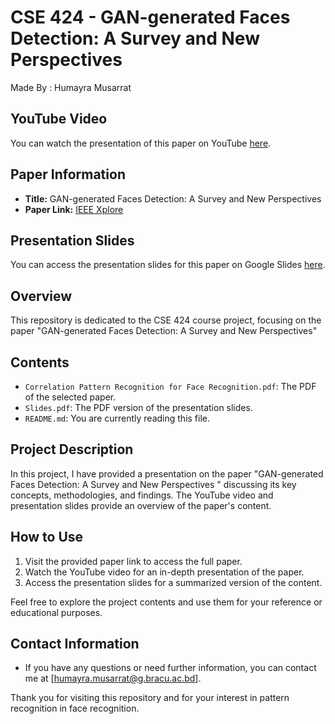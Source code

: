 # CSE 424 - GAN-generated Faces Detection: A Survey and New Perspectives 

Made By : Humayra Musarrat

## YouTube Video
You can watch the presentation of this paper on YouTube [here](https://youtu.be/mkgQ4yFM0xg).

## Paper Information
- **Title:** GAN-generated Faces Detection: A Survey and New Perspectives 
- **Paper Link:** [IEEE Xplore](https://arxiv.org/abs/2202.07145)

## Presentation Slides
You can access the presentation slides for this paper on Google Slides [here](https://docs.google.com/presentation/d/1MynnQIfFWsu9PGYWC_ivy3DwQbzBO98c9_bVg6SkMNY/edit?usp=sharing).

## Overview
This repository is dedicated to the CSE 424 course project, focusing on the paper "GAN-generated Faces Detection: A Survey and New Perspectives"
## Contents
- `Correlation Pattern Recognition for Face Recognition.pdf`: The PDF of the selected paper.
- `Slides.pdf`: The PDF version of the presentation slides.
- `README.md`: You are currently reading this file.

## Project Description
In this project, I have provided a presentation on the paper "GAN-generated Faces Detection: A Survey and New Perspectives " discussing its key concepts, methodologies, and findings. The YouTube video and presentation slides provide an overview of the paper's content.

## How to Use
1. Visit the provided paper link to access the full paper.
2. Watch the YouTube video for an in-depth presentation of the paper.
3. Access the presentation slides for a summarized version of the content.

Feel free to explore the project contents and use them for your reference or educational purposes.

## Contact Information
- If you have any questions or need further information, you can contact me at [humayra.musarrat@g.bracu.ac.bd].

Thank you for visiting this repository and for your interest in pattern recognition in face recognition.
